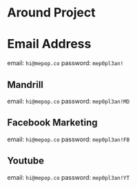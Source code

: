 # Around Project

# Email Address
email: `hi@mepop.co`
password: `mep0pl3an!`

## Mandrill

email: `hi@mepop.co`
password: `mep0pl3an!MD`

## Facebook Marketing

email: `hi@mepop.co`
password: `mep0pl3an!FB`

## Youtube

email: `hi@mepop.co`
password: `mep0pl3an!YT`
